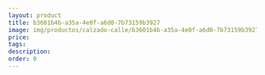 ```yaml
---
layout: product
title: b3601b4b-a35a-4e0f-a6d0-7b73159b3927
image: img/productos/calzado-calle/b3601b4b-a35a-4e0f-a6d0-7b73159b3927.webp
price: 
tags: 
description: 
order: 0
---
```

